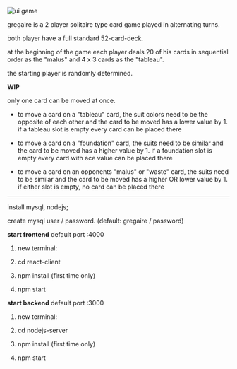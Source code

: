 ![ui game](https://user-images.githubusercontent.com/39095721/134721594-38d153e3-48af-45ae-b75c-bb3c708161d6.JPG)


gregaire is a 2 player solitaire type card game played in alternating turns.

both player have a full standard 52-card-deck.

at the beginning of the game each player deals 20 of his cards in sequential order as the "malus" and 4 x 3 cards as the "tableau".

the starting player is randomly determined.

**WIP**


only one card can be moved at once.

- to move a card on a "tableau" card, the suit colors need to be the opposite of each other and the card to be moved has a lower value by 1. if a tableau slot is empty every card can be placed there

- to move a card on a "foundation" card, the suits need to be similar and the card to be moved has a higher value by 1. if a foundation slot is empty every card with ace value can be placed there

- to move a card on an opponents "malus" or "waste" card, the suits need to be similar and the card to be moved has a higher OR lower value by 1. if either slot is empty, no card can be placed there

_______
install mysql, nodejs; 

create mysql user / password. (default: gregaire / password)



<b>start frontend</b> default port :4000

1) new terminal:

2) cd react-client

3) npm install (first time only)

4) npm start
  

<b>start backend</b> default port :3000

1) new terminal:

2) cd nodejs-server

3) npm install (first time only)

4) npm start

